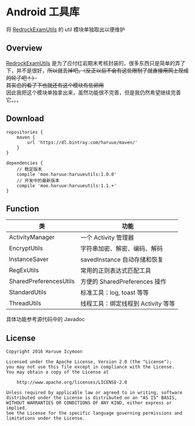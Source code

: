 # Android 工具库
将 [RedrockExamUtils](https://github.com/haruue/RedrockExamUtils) 的 util 模块单独取出以便维护    

## Overview
[RedrockExamUtils](https://github.com/haruue/RedrockExamUtils) 是为了应付红岩期末考核封装的，很多东西只是简单的弄了下，并不是很好，~~所以就丢掉吧。（反正以后不会有这些限制了就直接用网上现成的轮子吧！）~~    
~~其实总的看了下也就还有这个模块有些卵用~~    
因此我把这个模块单独拿出来，虽然功能很不完善，但是我仍然希望继续完善它。。。

## Download
``` Gradle
repositories {
    maven {
        url 'https://dl.bintray.com/haruue/maven/'
    }
}

dependencies {
    // 稳定版本
    compile 'moe.haruue:haruueutils:1.0.0'
    // 开发中的最新版本
    compile 'moe.haruue:haruueutils:1.1.+'
}

```

## Function
| 类 | 功能 |
|--------------------|--------------------|
| ActivityManager | 一个 Activity 管理器 |
| EncryptUtils | 字符串加密、解密、编码、解码 |
| InstanceSaver | savedInstance 自动存储和恢复 |
| RegExUtils | 常用的正则表达式匹配工具 |
| SharedPreferencesUtils | 方便的 SharedPreferences 操作 |
| StandardUtils | 标准工具：log, toast 等等 |
| ThreadUtils | 线程工具：绑定线程到 Activity 等等 |

具体功能参考源代码中的 Javadoc

## License
``` License
Copyright 2016 Haruue Icymoon

Licensed under the Apache License, Version 2.0 (the "License");
you may not use this file except in compliance with the License.
You may obtain a copy of the License at

    http://www.apache.org/licenses/LICENSE-2.0

Unless required by applicable law or agreed to in writing, software
distributed under the License is distributed on an "AS IS" BASIS,
WITHOUT WARRANTIES OR CONDITIONS OF ANY KIND, either express or implied.
See the License for the specific language governing permissions and
limitations under the License.
```
